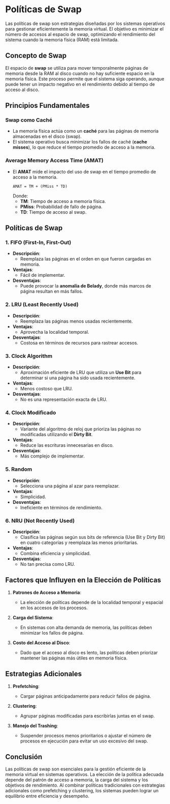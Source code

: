 
# Políticas de Swap

Las políticas de swap son estrategias diseñadas por los sistemas operativos para gestionar eficientemente la memoria virtual. El objetivo es minimizar el número de accesos al espacio de swap, optimizando el rendimiento del sistema cuando la memoria física (RAM) está limitada.

## Concepto de Swap

El espacio de **swap** se utiliza para mover temporalmente páginas de memoria desde la RAM al disco cuando no hay suficiente espacio en la memoria física. Este proceso permite que el sistema siga operando, aunque puede tener un impacto negativo en el rendimiento debido al tiempo de acceso al disco.

## Principios Fundamentales

### Swap como Caché
- La memoria física actúa como un **caché** para las páginas de memoria almacenadas en el disco (swap).
- El sistema operativo busca minimizar los fallos de caché (**cache misses**), lo que reduce el tiempo promedio de acceso a la memoria.

### Average Memory Access Time (AMAT)
- El **AMAT** mide el impacto del uso de swap en el tiempo promedio de acceso a la memoria.
  ```
  AMAT = TM + (PMiss * TD)
  ```
  Donde:
  - **TM**: Tiempo de acceso a memoria física.
  - **PMiss**: Probabilidad de fallo de página.
  - **TD**: Tiempo de acceso al swap.

## Políticas de Swap

### 1. **FIFO (First-In, First-Out)**
- **Descripción**:
  - Reemplaza las páginas en el orden en que fueron cargadas en memoria.
- **Ventajas**:
  - Fácil de implementar.
- **Desventajas**:
  - Puede provocar la **anomalía de Belady**, donde más marcos de página resultan en más fallos.

### 2. **LRU (Least Recently Used)**
- **Descripción**:
  - Reemplaza las páginas menos usadas recientemente.
- **Ventajas**:
  - Aprovecha la localidad temporal.
- **Desventajas**:
  - Costosa en términos de recursos para rastrear accesos.

### 3. **Clock Algorithm**
- **Descripción**:
  - Aproximación eficiente de LRU que utiliza un **Use Bit** para determinar si una página ha sido usada recientemente.
- **Ventajas**:
  - Menos costoso que LRU.
- **Desventajas**:
  - No es una representación exacta de LRU.

### 4. **Clock Modificado**
- **Descripción**:
  - Variante del algoritmo de reloj que prioriza las páginas no modificadas utilizando el **Dirty Bit**.
- **Ventajas**:
  - Reduce las escrituras innecesarias en disco.
- **Desventajas**:
  - Más complejo de implementar.

### 5. **Random**
- **Descripción**:
  - Selecciona una página al azar para reemplazar.
- **Ventajas**:
  - Simplicidad.
- **Desventajas**:
  - Ineficiente en términos de rendimiento.

### 6. **NRU (Not Recently Used)**
- **Descripción**:
  - Clasifica las páginas según sus bits de referencia (Use Bit y Dirty Bit) en cuatro categorías y reemplaza las menos prioritarias.
- **Ventajas**:
  - Combina eficiencia y simplicidad.
- **Desventajas**:
  - No tan precisa como LRU.

## Factores que Influyen en la Elección de Políticas

1. **Patrones de Acceso a Memoria**:
   - La elección de políticas depende de la localidad temporal y espacial en los accesos de los procesos.

2. **Carga del Sistema**:
   - En sistemas con alta demanda de memoria, las políticas deben minimizar los fallos de página.

3. **Costo del Acceso al Disco**:
   - Dado que el acceso al disco es lento, las políticas deben priorizar mantener las páginas más útiles en memoria física.

## Estrategias Adicionales

1. **Prefetching**:
   - Cargar páginas anticipadamente para reducir fallos de página.

2. **Clustering**:
   - Agrupar páginas modificadas para escribirlas juntas en el swap.

3. **Manejo del Trashing**:
   - Suspender procesos menos prioritarios o ajustar el número de procesos en ejecución para evitar un uso excesivo del swap.

## Conclusión

Las políticas de swap son esenciales para la gestión eficiente de la memoria virtual en sistemas operativos. La elección de la política adecuada depende del patrón de acceso a memoria, la carga del sistema y los objetivos de rendimiento. Al combinar políticas tradicionales con estrategias adicionales como prefetching y clustering, los sistemas pueden lograr un equilibrio entre eficiencia y desempeño.
